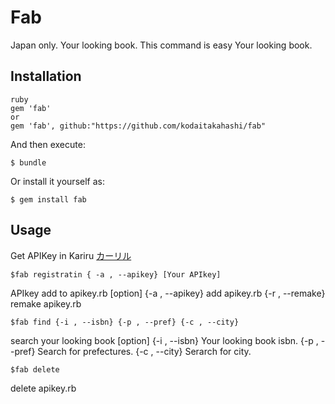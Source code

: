 # Fab

Japan only.
Your looking book.
This command is easy Your looking book.

## Installation


```
ruby
gem 'fab'
or
gem 'fab', github:"https://github.com/kodaitakahashi/fab"
```

And then execute:

    $ bundle

Or install it yourself as:

    $ gem install fab

## Usage
Get APIKey in Kariru
[カーリル](https://calil.jp/"calil")

    $fab registratin { -a , --apikey} [Your APIkey]
APIkey add to apikey.rb
[option]
{-a , --apikey} add apikey.rb
{-r , --remake} remake apikey.rb

    $fab find {-i , --isbn} {-p , --pref} {-c , --city}
search your  looking book
[option]
{-i , --isbn} Your looking book isbn.
{-p , --pref} Search for prefectures.
{-c , --city} Serarch for city.

    $fab delete 
delete apikey.rb
